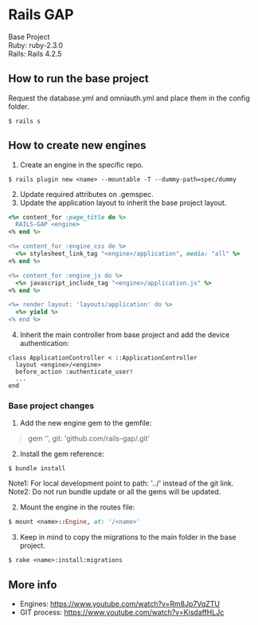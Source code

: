 # Rails GAP
Base Project <br>
Ruby: ruby-2.3.0 <br>
Rails: Rails 4.2.5

## How to run the base project
Request the database.yml and omniauth.yml and place them in the config folder.
```
$ rails s
```
## How to create new engines
1. Create an engine in the specific repo.
```
$ rails plugin new <name> --mountable -T --dummy-path=spec/dummy
```
2. Update required attributes on <name>.gemspec.
3. Update the application layout to inherit the base project layout.
```ruby
<%= content_for :page_title do %>
  RAILS-GAP <engine>
<% end %>

<%= content_for :engine_css do %>
  <%= stylesheet_link_tag "<engine>/application", media: "all" %>
<% end %>

<%= content_for :engine_js do %>
  <%= javascript_include_tag "<engine>/application.js" %>
<% end %>

<%= render layout: 'layouts/application' do %>
  <%= yield %>
<% end %>
```
4. Inherit the main controller from base project and add the device authentication:
```
class ApplicationController < ::ApplicationController
  layout <engine>/<engine>
  before_action :authenticate_user!
  ...
end
```
### Base project changes
1. Add the new engine gem to the gemfile:
> gem '<name>', git: 'github.com/rails-gap/<name>.git'
2. Install the gem reference:
```
$ bundle install
```
Note1: For local development point to path: '../<name>' instead of the git link. <br>
Note2: Do not run bundle update or all the gems will be updated.

2. Mount the engine in the routes file:
```ruby
$ mount <name>::Engine, at: '/<name>'
```
3. Keep in mind to copy the migrations to the main folder in the base project.
```
$ rake <name>:install:migrations
```

## More info
- Engines: https://www.youtube.com/watch?v=Rm8Jp7VqZTU
- GIT process: https://www.youtube.com/watch?v=KisdaffHLJc
